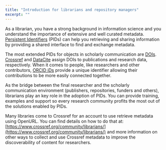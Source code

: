 ```yaml
---
title: "Introduction for librarians and repository managers"
excerpt: ""
---
```

As a librarian, you have a strong background in information science and you understand the importance of extensive and well curated metadata. [Persistent Identifiers](/docs/introduction-to-persistent-identifiers) (PIDs) can help you retrieving and sharing information by providing a shared interface to find and exchange metadata.

The most extended PIDs for objects in scholarly communication are [DOIs](doc:what-is-a-doi). [Crossref](http://crossref.org/) and [DataCite](http://datacite.org) assign DOIs to publications and research data, respectively. When it comes to people, like researchers and other contributors, [ORCID iDs](doc:explaining-orcid) provide a unique identifier allowing their contributions to be more easily connected together. 

As the bridge between the final researcher and the scholarly communication environment (publishers, repositories, funders and others), librarians play an key role in the adoption of PIDs. You can provide training, examples and support so every research community profits the most out of the solutions enabled by PIDs.

Many libraries come to Crossref for an account to use retrieve metadata using OpenURL. You can find details on how to do that at: [https://www.crossref.org/community/librarians/](https://www.crossref.org/community/librarians/) and more information on other ways to collect and use Crossref metadata to improve the discoverability of content for researchers.